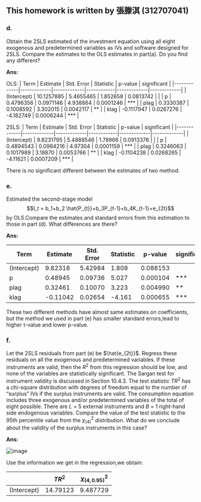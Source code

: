 ## This homework is written by 張滕淇 (312707041)

### d.
Obtain the 2SLS estimated of the investment equation using all eight exogenous and predetermined variables as IVs and software designed for 2SLS. Compare the estimates to the OLS estimates in part(a). Do you find any different?

**Ans:**

OLS:
| Term        | Estimate    | Std. Error  | Statistic  | p-value     | significant |
|-------------|-------------|-------------|------------|-------------|-------------|
| (Intercept) | 10.1257885  | 5.4655465   | 1.852658   | 0.0813742   |             |
| p           | 0.4796356   | 0.0971146   | 4.938864   | 0.0001246   |    ***      |
| plag        | 0.3330387   | 0.1008592   | 3.302015   | 0.0042117   |    **       |
| klag        | -0.1117947  | 0.0267276   | -4.182749  | 0.0006244   |    ***      |



2SLS:
| Term        | Estimate    | Std. Error  | Statistic  | p-value     | significant | 
|-------------|-------------|-------------|------------|-------------|-------------|
| (Intercept) | 9.8231795   | 5.4888546   | 1.78966    | 0.0913376   |             |
| p           | 0.4894543   | 0.0984216   | 4.97304    | 0.0001159   |     ***     |
| plag        | 0.3246063   | 0.1017989   | 3.18870    | 0.0053766   |     **      |
| klag        | -0.1104238  | 0.0268265   | -4.11621   | 0.0007209   |     ***     |

There is no significant different between the estimates of two method.

### e.
Estimated the second-stage model 
$$I_t = b_1+b_2 \hat{P_{t}}+b_3P_{t-1}+b_4K_{t-1}+e_{2t}$$
by OLS.Compare the estimates and standard errors from this estimation to those in part (d). What differences are there?  

**Ans:**

| Term        | Estimate    | Std. Error  | Statistic  | p-value     | significant | 
|-------------|-------------|-------------|------------|-------------|-------------|
| (Intercept) | 9.82318     | 5.42984     | 1.809      | 0.088153    |             |
| p           | 0.48945     | 0.09736     | 5.027      | 0.000104    |     ***     |
| plag        | 0.32461     | 0.10070     | 3.223      | 0.004990    |     **      |
| klag        | -0.11042    | 0.02654     | -4.161     | 0.000655    |     ***     |

These two different methods have almost same estimates on coefficients, but the method we used in part (e) has smaller standard errors,lead to higher t-value and lower p-value.

### f.
Let the 2SLS residuals from part (e) be $\hat{e_{2t}}$. Regress these residuals on all the exogenous and predetermined variables. If these instruments are valid, then the $R^2$ from this regression should be low, and none of the variables are statistically significant. The Sargan test for instrument validity is discussed in Section 10.4.3. The test statistic $TR^2$ has a chi-square distribution with degrees of freedom equal to the number of “surplus” IVs if the surplus instruments are valid. The consumption equation includes three exogenous and/or predetermined variables of the total of eight possible. There are $L$ = 5 external instruments and $B$ = 1 right-hand side endogenous variables. Compare the value of the test statistic to the 95th percentile value from the $\chi^2_{(4)}$ distribution. What do we conclude about the validity of the surplus instruments in this case?

**Ans:**

![image](https://github.com/HWTeng-Course/202402-Financial-Econometrics/assets/71300551/983d056e-b63f-408f-90b6-d015dbf650b2)

Use the information we get in the regression,we obtain:

|             |   $TR^2$    | $\chi^2_{(4,0.95)}$  |
|-------------|-------------|----------------------|
| (Intercept) |  14.79123   |      9.487729        |




